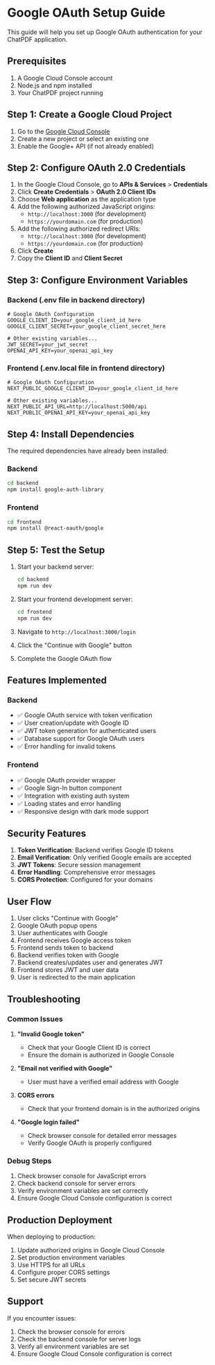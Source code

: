 # Google OAuth Setup Guide

This guide will help you set up Google OAuth authentication for your ChatPDF application.

## Prerequisites

1. A Google Cloud Console account
2. Node.js and npm installed
3. Your ChatPDF project running

## Step 1: Create a Google Cloud Project

1. Go to the [Google Cloud Console](https://console.cloud.google.com/)
2. Create a new project or select an existing one
3. Enable the Google+ API (if not already enabled)

## Step 2: Configure OAuth 2.0 Credentials

1. In the Google Cloud Console, go to **APIs & Services** > **Credentials**
2. Click **Create Credentials** > **OAuth 2.0 Client IDs**
3. Choose **Web application** as the application type
4. Add the following authorized JavaScript origins:
   - `http://localhost:3000` (for development)
   - `https://yourdomain.com` (for production)
5. Add the following authorized redirect URIs:
   - `http://localhost:3000` (for development)
   - `https://yourdomain.com` (for production)
6. Click **Create**
7. Copy the **Client ID** and **Client Secret**

## Step 3: Configure Environment Variables

### Backend (.env file in backend directory)

```env
# Google OAuth Configuration
GOOGLE_CLIENT_ID=your_google_client_id_here
GOOGLE_CLIENT_SECRET=your_google_client_secret_here

# Other existing variables...
JWT_SECRET=your_jwt_secret
OPENAI_API_KEY=your_openai_api_key
```

### Frontend (.env.local file in frontend directory)

```env
# Google OAuth Configuration
NEXT_PUBLIC_GOOGLE_CLIENT_ID=your_google_client_id_here

# Other existing variables...
NEXT_PUBLIC_API_URL=http://localhost:5000/api
NEXT_PUBLIC_OPENAI_API_KEY=your_openai_api_key
```

## Step 4: Install Dependencies

The required dependencies have already been installed:

### Backend
```bash
cd backend
npm install google-auth-library
```

### Frontend
```bash
cd frontend
npm install @react-oauth/google
```

## Step 5: Test the Setup

1. Start your backend server:
   ```bash
   cd backend
   npm run dev
   ```

2. Start your frontend development server:
   ```bash
   cd frontend
   npm run dev
   ```

3. Navigate to `http://localhost:3000/login`
4. Click the "Continue with Google" button
5. Complete the Google OAuth flow

## Features Implemented

### Backend
- ✅ Google OAuth service with token verification
- ✅ User creation/update with Google ID
- ✅ JWT token generation for authenticated users
- ✅ Database support for Google OAuth users
- ✅ Error handling for invalid tokens

### Frontend
- ✅ Google OAuth provider wrapper
- ✅ Google Sign-In button component
- ✅ Integration with existing auth system
- ✅ Loading states and error handling
- ✅ Responsive design with dark mode support

## Security Features

1. **Token Verification**: Backend verifies Google ID tokens
2. **Email Verification**: Only verified Google emails are accepted
3. **JWT Tokens**: Secure session management
4. **Error Handling**: Comprehensive error messages
5. **CORS Protection**: Configured for your domains

## User Flow

1. User clicks "Continue with Google"
2. Google OAuth popup opens
3. User authenticates with Google
4. Frontend receives Google access token
5. Frontend sends token to backend
6. Backend verifies token with Google
7. Backend creates/updates user and generates JWT
8. Frontend stores JWT and user data
9. User is redirected to the main application

## Troubleshooting

### Common Issues

1. **"Invalid Google token"**
   - Check that your Google Client ID is correct
   - Ensure the domain is authorized in Google Console

2. **"Email not verified with Google"**
   - User must have a verified email address with Google

3. **CORS errors**
   - Check that your frontend domain is in the authorized origins

4. **"Google login failed"**
   - Check browser console for detailed error messages
   - Verify Google OAuth is properly configured

### Debug Steps

1. Check browser console for JavaScript errors
2. Check backend console for server errors
3. Verify environment variables are set correctly
4. Ensure Google Cloud Console configuration is correct

## Production Deployment

When deploying to production:

1. Update authorized origins in Google Cloud Console
2. Set production environment variables
3. Use HTTPS for all URLs
4. Configure proper CORS settings
5. Set secure JWT secrets

## Support

If you encounter issues:

1. Check the browser console for errors
2. Check the backend console for server logs
3. Verify all environment variables are set
4. Ensure Google Cloud Console configuration is correct 